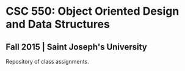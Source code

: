 # CSC 550: Object Oriented Design and Data Structures 
## Fall 2015 | Saint Joseph's University

Repository of class assignments.
